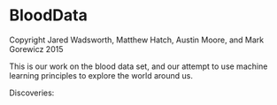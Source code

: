 # BloodData
Copyright Jared Wadsworth, Matthew Hatch, Austin Moore, and Mark Gorewicz 2015

This is our work on the blood data set, and our attempt to use machine learning principles to explore the world around us.

Discoveries:
  
